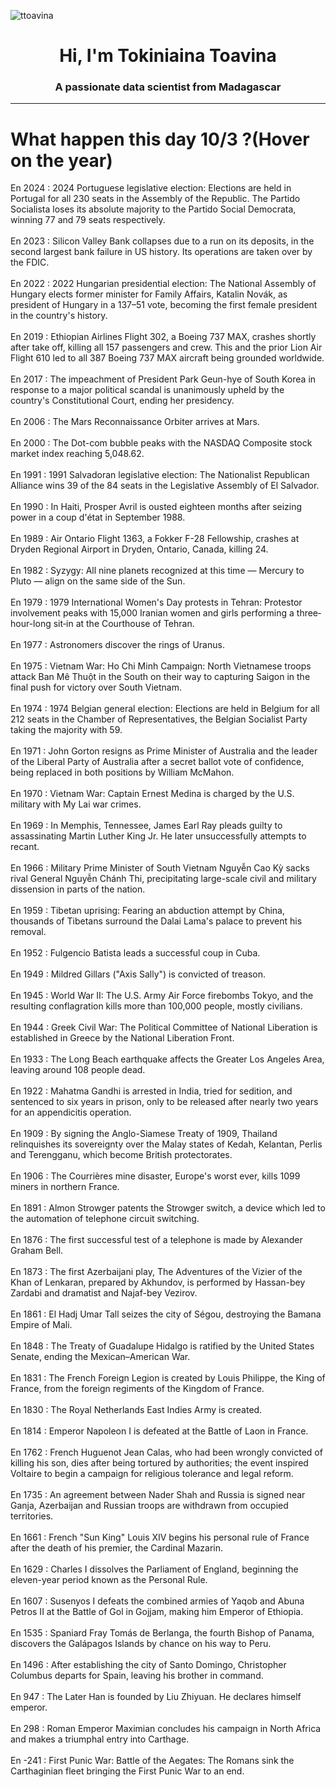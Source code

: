 
<p align="left"> <img src="https://komarev.com/ghpvc/?username=ttoavina&label=Profile%20views&color=0e75b6&style=flat" alt="ttoavina" /> </p>
<h1 align="center">Hi, I'm Tokiniaina Toavina</h1>
<h3 align="center">A passionate data scientist from Madagascar</h3>
    
<hr/>
<h1> What happen this day 10/3 ?(Hover on the year)</h1>

En 2024 : 2024 Portuguese legislative election: Elections are held in Portugal for all 230 seats in the Assembly of the Republic. The Partido Socialista loses its absolute majority to the Partido Social Democrata, winning 77 and 79 seats respectively.
<br/><br/>
En 2023 : Silicon Valley Bank collapses due to a run on its deposits, in the second largest bank failure in US history. Its operations are taken over by the FDIC.
<br/><br/>
En 2022 : 2022 Hungarian presidential election: The National Assembly of Hungary elects former minister for Family Affairs, Katalin Novák, as president of Hungary in a 137–51 vote, becoming the first female president in the country's history.
<br/><br/>
En 2019 : Ethiopian Airlines Flight 302, a Boeing 737 MAX, crashes shortly after take off, killing all 157 passengers and crew. This and the prior Lion Air Flight 610 led to all 387 Boeing 737 MAX aircraft being grounded worldwide.
<br/><br/>
En 2017 : The impeachment of President Park Geun-hye of South Korea in response to a major political scandal is unanimously upheld by the country's Constitutional Court, ending her presidency.
<br/><br/>
En 2006 : The Mars Reconnaissance Orbiter arrives at Mars.
<br/><br/>
En 2000 : The Dot-com bubble peaks with the NASDAQ Composite stock market index reaching 5,048.62.
<br/><br/>
En 1991 : 1991 Salvadoran legislative election: The Nationalist Republican Alliance wins 39 of the 84 seats in the Legislative Assembly of El Salvador.
<br/><br/>
En 1990 : In Haiti, Prosper Avril is ousted eighteen months after seizing power in a coup d'état in September 1988.
<br/><br/>
En 1989 : Air Ontario Flight 1363, a Fokker F-28 Fellowship, crashes at Dryden Regional Airport in Dryden, Ontario, Canada, killing 24.
<br/><br/>
En 1982 : Syzygy: All nine planets recognized at this time — Mercury to Pluto — align on the same side of the Sun.
<br/><br/>
En 1979 : 1979 International Women's Day protests in Tehran: Protestor involvement peaks with 15,000 Iranian women and girls performing a three‐hour-long sit‐in at the Courthouse of Tehran.
<br/><br/>
En 1977 : Astronomers discover the rings of Uranus.
<br/><br/>
En 1975 : Vietnam War: Ho Chi Minh Campaign: North Vietnamese troops attack Ban Mê Thuột in the South on their way to capturing Saigon in the final push for victory over South Vietnam.
<br/><br/>
En 1974 : 1974 Belgian general election: Elections are held in Belgium for all 212 seats in the Chamber of Representatives, the Belgian Socialist Party taking the majority with 59.
<br/><br/>
En 1971 : John Gorton resigns as Prime Minister of Australia and the leader of the Liberal Party of Australia after a secret ballot vote of confidence, being replaced in both positions by William McMahon.
<br/><br/>
En 1970 : Vietnam War: Captain Ernest Medina is charged by the U.S. military with My Lai war crimes.
<br/><br/>
En 1969 : In Memphis, Tennessee, James Earl Ray pleads guilty to assassinating Martin Luther King Jr. He later unsuccessfully attempts to recant.
<br/><br/>
En 1966 : Military Prime Minister of South Vietnam Nguyễn Cao Kỳ sacks rival General Nguyễn Chánh Thi, precipitating large-scale civil and military dissension in parts of the nation.
<br/><br/>
En 1959 : Tibetan uprising: Fearing an abduction attempt by China, thousands of Tibetans surround the Dalai Lama's palace to prevent his removal.
<br/><br/>
En 1952 : Fulgencio Batista leads a successful coup in Cuba.
<br/><br/>
En 1949 : Mildred Gillars ("Axis Sally") is convicted of treason.
<br/><br/>
En 1945 : World War II: The U.S. Army Air Force firebombs Tokyo, and the resulting conflagration kills more than 100,000 people, mostly civilians.
<br/><br/>
En 1944 : Greek Civil War: The Political Committee of National Liberation is established in Greece by the National Liberation Front.
<br/><br/>
En 1933 : The Long Beach earthquake affects the Greater Los Angeles Area, leaving around 108 people dead.
<br/><br/>
En 1922 : Mahatma Gandhi is arrested in India, tried for sedition, and sentenced to six years in prison, only to be released after nearly two years for an appendicitis operation.
<br/><br/>
En 1909 : By signing the Anglo-Siamese Treaty of 1909, Thailand relinquishes its sovereignty over the Malay states of Kedah, Kelantan, Perlis and Terengganu, which become British protectorates.
<br/><br/>
En 1906 : The Courrières mine disaster, Europe's worst ever, kills 1099 miners in northern France.
<br/><br/>
En 1891 : Almon Strowger patents the Strowger switch, a device which led to the automation of telephone circuit switching.
<br/><br/>
En 1876 : The first successful test of a telephone is made by Alexander Graham Bell.
<br/><br/>
En 1873 : The first Azerbaijani play, The Adventures of the Vizier of the Khan of Lenkaran, prepared by Akhundov, is performed by Hassan-bey Zardabi and dramatist and Najaf-bey Vezirov.
<br/><br/>
En 1861 : El Hadj Umar Tall seizes the city of Ségou, destroying the Bamana Empire of Mali.
<br/><br/>
En 1848 : The Treaty of Guadalupe Hidalgo is ratified by the United States Senate, ending the Mexican–American War.
<br/><br/>
En 1831 : The French Foreign Legion is created by Louis Philippe, the King of France, from the foreign regiments of the Kingdom of France.
<br/><br/>
En 1830 : The Royal Netherlands East Indies Army is created.
<br/><br/>
En 1814 : Emperor Napoleon I is defeated at the Battle of Laon in France.
<br/><br/>
En 1762 : French Huguenot Jean Calas, who had been wrongly convicted of killing his son, dies after being tortured by authorities; the event inspired Voltaire to begin a campaign for religious tolerance and legal reform.
<br/><br/>
En 1735 : An agreement between Nader Shah and Russia is signed near Ganja, Azerbaijan and Russian troops are withdrawn from occupied territories.
<br/><br/>
En 1661 : French "Sun King" Louis XIV begins his personal rule of France after the death of his premier, the Cardinal Mazarin.
<br/><br/>
En 1629 : Charles I dissolves the Parliament of England, beginning the eleven-year period known as the Personal Rule.
<br/><br/>
En 1607 : Susenyos I defeats the combined armies of Yaqob and Abuna Petros II at the Battle of Gol in Gojjam, making him Emperor of Ethiopia.
<br/><br/>
En 1535 : Spaniard Fray Tomás de Berlanga, the fourth Bishop of Panama, discovers the Galápagos Islands by chance on his way to Peru.
<br/><br/>
En 1496 : After establishing the city of Santo Domingo, Christopher Columbus departs for Spain, leaving his brother in command.
<br/><br/>
En 947 : The Later Han is founded by Liu Zhiyuan. He declares himself emperor.
<br/><br/>
En 298 : Roman Emperor Maximian concludes his campaign in North Africa and makes a triumphal entry into Carthage.
<br/><br/>
En -241 : First Punic War: Battle of the Aegates: The Romans sink the Carthaginian fleet bringing the First Punic War to an end.
<br/><br/>
